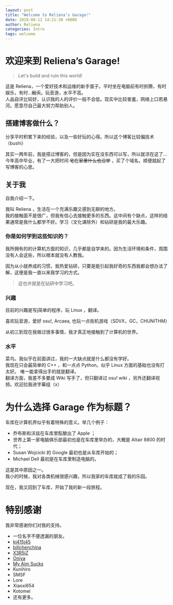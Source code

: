 ```yaml
---
layout: post
title: "Welcome to Reliena’s Garage!"
date: 2019-08-12 14:21:30 +0800
author: Reliena
categories: Intro
tags: welcome
---
```


# 欢迎来到 Reliena’s Garage!

> Let's build and ruin this world!

这是 Reliena，一个爱好技术和运维的新手蛋子。平时坐在电脑前有时折腾，有时娱乐，有时...~~毁灭~~。玩音游，水平不高。  
人品自评比较好，认识我的人的评价一般不会低。现实中比较害羞，网络上口若悬河。愿意尽自己最大努力帮助别人。

## 搭建博客做什么？

分享平时积累下来的经验，以及一些好玩的心得。所以这个博客比较偏技术（bushi） 

其实一两年前，我是搭过博客的，但是因为实在没东西可以写，所以就凉在这了... 今年高中毕业，有了一大把时间 ~~宅在家里什么也没学~~ ，买了个域名，顺便就起了写博客的心思。

## 关于我

自我介绍一下。

我叫 Reliena ，生活在一个充满乐趣又感到无聊的地方。  
我的接触面不是很广，但我有信心去接触更多的东西。这中间有个缺点，这样的结果通常是我什么都学不好。学习（文化课除外）和钻研是我的最大乐趣。

### 你是如何学到这些知识的？

我所拥有的的计算机方面的知识，几乎都是自学来的。因为生活环境和条件，周围没有人会这些，所以根本就没有人教我。

因为从小就养成的习惯，我热爱钻研，只要是能引起我好奇的东西我都会想办法了解，这便是我一直以来我学习的方式。

> 这也许就是在钻研中学习吧。

### 兴趣

目前的兴趣是写j简单的程序，玩 Linux ，翻译。

喜欢玩音游，爱好 osu!, Arcaea, 也玩一点街机游戏（SDVX，GC，CHUNITHM）

从初三到现在我做过很多事情，我才真正地接触到了计算机的世界。

### 水平

菜鸟。我似乎在前面讲过，我的一大缺点就是什么都没有学好。  
我现在只会最简单的 C++ ，和一点点 Python。似乎 Linux 方面的基础也没有打太好。
唯一能拿得出手的就是翻译。  
翻译方面，我差不多要成 Wiki 写手了，但只翻译过 osu! wiki ，另外还翻译视频。欢迎拉我进字幕组（x）

# 为什么选择 Garage 作为标题？

车库在计算机界似乎有着特殊的意义。举几个例子：

- 乔布斯和沃兹在车库里酝酿出了 Apple ；
- 世界上第一家电脑俱乐部最初也是在车库里举办的，大概是 Altair 8800 的时代；
- Susan Wojcicki 的 Google 最初也是从车库开始的；
- Michael Dell 最初是在车库里制造电脑的。

这是其中原因之一。  
我小的时候，我对各类机械很感兴趣，所以我家的车库就成了我的乐园。

现在，我又回到了车库，开始了我的新一段旅程。

# 特别感谢

我非常感谢你们对我的支持。

- 一位名字不便透漏的朋友。
- [kj415j45](https://github.com/kj415j45)
- [billchenchina](https://github.com/billchenchina)
- [X3R5iZ](https://github.com/X3R5iZ)
- [Oniya](https://github.com/oniyakun)
- [My Aim Sucks](https://github.com/VergeDX)
- Kunihiro
- SMSF
- Lore
- Xiaoxi654
- Kotomei
- 还有更多。
